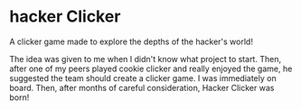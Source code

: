 # hacker Clicker
A clicker game made to explore the depths of the hacker's world!

The idea was given to me when I didn't know what project to start.
Then, after one of my peers played cookie clicker and really enjoyed
the game, he suggested the team should create a clicker game. I was
immediately on board. Then, after months of careful consideration,
Hacker Clicker was born!

